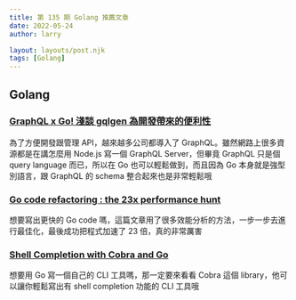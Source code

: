 ```yaml
---
title: 第 135 期 Golang 推薦文章
date: 2022-05-24
author: larry

layout: layouts/post.njk
tags: [Golang]
---
```


## Golang

<!-- summary -->

### [GraphQL x Go! 淺談 gqlgen 為開發帶來的便利性](https://www.yuanlin.dev/posts/628c87a6113d85275a89dcba)

為了方便開發跟管理 API，越來越多公司都導入了 GraphQL。雖然網路上很多資源都是在講怎麼用 Node.js 寫一個 GraphQL Server，但畢竟 GraphQL 只是個 query language 而已，所以在 Go 也可以輕鬆做到，而且因為 Go 本身就是強型別語言，跟 GraphQL 的 schema 整合起來也是非常輕鬆哦

<!-- summary -->

### [Go code refactoring : the 23x performance hunt](https://medium.com/@val_deleplace/go-code-refactoring-the-23x-performance-hunt-156746b522f7)

想要寫出更快的 Go code 嗎，這篇文章用了很多效能分析的方法，一步一步去進行最佳化，最後成功把程式加速了 23 倍，真的非常厲害

### [Shell Completion with Cobra and Go](https://blog.devgenius.io/shell-completion-with-cobra-and-go-c8368074d8f7)

想要用 Go 寫一個自己的 CLI 工具嗎，那一定要來看看 Cobra 這個 library，他可以讓你輕鬆寫出有 shell completion 功能的 CLI 工具哦

